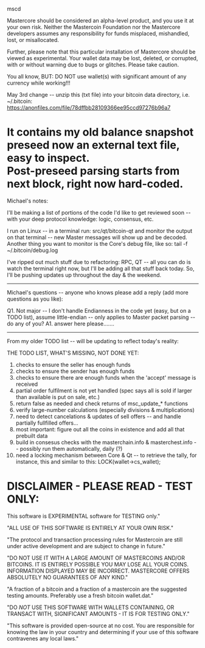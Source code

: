 mscd

Mastercore should be considered an alpha-level product, and you use it at your own risk.  Neither the Mastercoin Foundation nor the Mastercore developers assumes any responsibility for funds misplaced, mishandled, lost, or misallocated.

Further, please note that this particular installation of Mastercore should be viewed as experimental.  Your wallet data may be lost, deleted, or corrupted, with or without warning due to bugs or glitches. Please take caution.

You all know, BUT: DO NOT use wallet(s) with significant amount of any currency while working!!!

May 3rd change -- unzip this (txt file) into your bitcoin data directory, i.e. ~/.bitcoin:  
https://anonfiles.com/file/78dffbb28109366ee95ccd97276b96a7

It contains my old balance snapshot preseed now an external text file, easy to inspect.  
Post-preseed parsing starts from next block, right now hard-coded.
=======================================================================================  

Michael's notes:

I'll be making a list of portions of the code I'd like to get reviewed soon -- with your deep protocol knowledge: logic, consensus, etc.

I run on Linux -- in a terminal run: src/qt/bitcoin-qt and monitor the output on that terminal -- new Master messages will show up and be decoded.
Another thing you want to monitor is the Core's debug file, like so: tail -f ~/.bitcoin/debug.log

I've ripped out much stuff due to refactoring: RPC, QT -- all you can do is watch the terminal right now, but I'll be adding all that stuff back today.
So, I'll be pushing updates up throughout the day & the weekend.

----------------------------------------------------------------
Michael's questions -- anyone who knows please add a reply (add more questions as you like):

 Q1. Not major -- I don't handle Endianness in the code yet (easy, but on a TODO list), assume little-endian -- only applies to Master packet parsing -- do any of you?
 A1. answer here please.......

----------------------------------------------------------------
From my older TODO list -- will be updating to reflect today's reality:

 THE TODO LIST, WHAT'S MISSING, NOT DONE YET:  
  1) checks to ensure the seller has enough funds  
  2) checks to ensure the sender has enough funds  
  3) checks to ensure there are enough funds when the 'accept' message is received  
  4) partial order fulfilment is not yet handled (spec says all is sold if larger than available is put on sale, etc.)  
  5) return false as needed and check returns of msc_update_* functions  
  6) verify large-number calculations (especially divisions & multiplications)  
  7) need to detect cancelations & updates of sell offers -- and handle partially fullfilled offers...  
  8) most important: figure out all the coins in existence and add all that prebuilt data  
  9) build in consesus checks with the masterchain.info & masterchest.info -- possibly run them automatically, daily (?)  
 10) need a locking mechanism between Core & Qt -- to retrieve the tally, for instance, this and similar to this: LOCK(wallet->cs_wallet);


DISCLAIMER - PLEASE READ - TEST ONLY: 
============================ 

This software is EXPERIMENTAL software for TESTING only." 

"ALL USE OF THIS SOFTWARE IS ENTIRELY AT YOUR OWN RISK." 

"The protocol and transaction processing rules for Mastercoin are still under active development and are subject to change in future." 

"DO NOT USE IT WITH A LARGE AMOUNT OF MASTERCOINS AND/OR BITCOINS.  IT IS ENTIRELY POSSIBLE YOU MAY LOSE ALL YOUR COINS.  INFORMATION DISPLAYED MAY BE INCORRECT.  MASTERCORE OFFERS ABSOLUTELY NO GUARANTEES OF ANY KIND." 

"A fraction of a bitcoin and a fraction of a mastercoin are the suggested testing amounts.  Preferably use a fresh bitcoin wallet.dat." 

"DO *NOT* USE THIS SOFTWARE WITH WALLETS CONTAINING, OR TRANSACT WITH, SIGNIFICANT AMOUNTS - IT IS FOR TESTING ONLY." 

"This software is provided open-source at no cost.  You are responsible for knowing the law in your country and determining if your use of this software contravenes any local laws."
